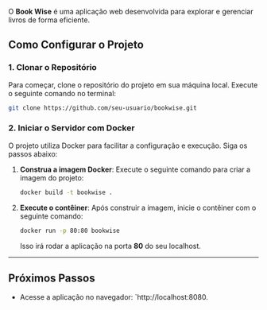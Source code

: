 O **Book Wise** é uma aplicação web desenvolvida para explorar e gerenciar livros de forma eficiente.


## **Como Configurar o Projeto**

### 1. Clonar o Repositório
Para começar, clone o repositório do projeto em sua máquina local. Execute o seguinte comando no terminal:

```bash
git clone https://github.com/seu-usuario/bookwise.git
```

### 2. Iniciar o Servidor com Docker
O projeto utiliza Docker para facilitar a configuração e execução. Siga os passos abaixo:

1. **Construa a imagem Docker**:
   Execute o seguinte comando para criar a imagem do projeto:

   ```bash
   docker build -t bookwise .
   ```

2. **Execute o contêiner**:
   Após construir a imagem, inicie o contêiner com o seguinte comando:

   ```bash
   docker run -p 80:80 bookwise
   ```

   Isso irá rodar a aplicação na porta **80** do seu localhost.

---

## **Próximos Passos**
- Acesse a aplicação no navegador: `http://localhost:8080.


